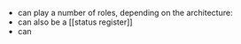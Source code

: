 - can play a number of roles, depending on the architecture:
- can also be a [[status register]]
- can
